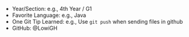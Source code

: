 - Year/Section: e.g., 4th Year / G1
- Favorite Language: e.g., Java
- One Git Tip Learned: e.g., Use `git push` when sending files in github
- GitHub: @LowiGH